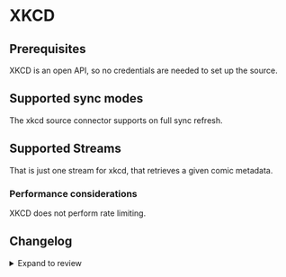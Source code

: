 # XKCD

## Prerequisites

XKCD is an open API, so no credentials are needed to set up the source.

## Supported sync modes

The xkcd source connector supports on full sync refresh.

## Supported Streams

That is just one stream for xkcd, that retrieves a given comic metadata.

### Performance considerations

XKCD does not perform rate limiting.

## Changelog

<details>
  <summary>Expand to review</summary>

| Version | Date       | Pull Request                                             | Subject                                   |
| :------ | :--------- | :------------------------------------------------------- | :---------------------------------------- |
| 0.2.28 | 2025-10-29 | [68956](https://github.com/airbytehq/airbyte/pull/68956) | Update dependencies |
| 0.2.27 | 2025-10-21 | [68446](https://github.com/airbytehq/airbyte/pull/68446) | Update dependencies |
| 0.2.26 | 2025-10-14 | [67936](https://github.com/airbytehq/airbyte/pull/67936) | Update dependencies |
| 0.2.25 | 2025-10-07 | [67318](https://github.com/airbytehq/airbyte/pull/67318) | Update dependencies |
| 0.2.24 | 2025-09-30 | [66447](https://github.com/airbytehq/airbyte/pull/66447) | Update dependencies |
| 0.2.23 | 2025-09-09 | [65734](https://github.com/airbytehq/airbyte/pull/65734) | Update dependencies |
| 0.2.22 | 2025-08-23 | [65427](https://github.com/airbytehq/airbyte/pull/65427) | Update dependencies |
| 0.2.21 | 2025-08-09 | [64865](https://github.com/airbytehq/airbyte/pull/64865) | Update dependencies |
| 0.2.20 | 2025-08-02 | [64317](https://github.com/airbytehq/airbyte/pull/64317) | Update dependencies |
| 0.2.19 | 2025-07-26 | [64089](https://github.com/airbytehq/airbyte/pull/64089) | Update dependencies |
| 0.2.18 | 2025-07-20 | [63660](https://github.com/airbytehq/airbyte/pull/63660) | Update dependencies |
| 0.2.17 | 2025-07-12 | [63193](https://github.com/airbytehq/airbyte/pull/63193) | Update dependencies |
| 0.2.16 | 2025-07-05 | [61236](https://github.com/airbytehq/airbyte/pull/61236) | Update dependencies |
| 0.2.15 | 2025-05-24 | [60764](https://github.com/airbytehq/airbyte/pull/60764) | Update dependencies |
| 0.2.14 | 2025-05-10 | [60013](https://github.com/airbytehq/airbyte/pull/60013) | Update dependencies |
| 0.2.13 | 2025-05-04 | [59557](https://github.com/airbytehq/airbyte/pull/59557) | Update dependencies |
| 0.2.12 | 2025-04-26 | [58935](https://github.com/airbytehq/airbyte/pull/58935) | Update dependencies |
| 0.2.11 | 2025-04-19 | [58563](https://github.com/airbytehq/airbyte/pull/58563) | Update dependencies |
| 0.2.10 | 2025-04-13 | [58051](https://github.com/airbytehq/airbyte/pull/58051) | Update dependencies |
| 0.2.9 | 2025-04-05 | [57393](https://github.com/airbytehq/airbyte/pull/57393) | Update dependencies |
| 0.2.8 | 2025-03-29 | [56892](https://github.com/airbytehq/airbyte/pull/56892) | Update dependencies |
| 0.2.7 | 2025-03-22 | [56251](https://github.com/airbytehq/airbyte/pull/56251) | Update dependencies |
| 0.2.6 | 2025-03-08 | [55605](https://github.com/airbytehq/airbyte/pull/55605) | Update dependencies |
| 0.2.5 | 2025-03-01 | [55116](https://github.com/airbytehq/airbyte/pull/55116) | Update dependencies |
| 0.2.4 | 2025-02-22 | [54508](https://github.com/airbytehq/airbyte/pull/54508) | Update dependencies |
| 0.2.3 | 2025-02-15 | [47934](https://github.com/airbytehq/airbyte/pull/47934) | Update dependencies |
| 0.2.2 | 2024-08-16 | [44196](https://github.com/airbytehq/airbyte/pull/44196) | Bump source-declarative-manifest version |
| 0.2.1 | 2024-07-28 | [42834](https://github.com/airbytehq/airbyte/pull/42834) | Fix Metadata sha256 digest |
| 0.2.0 | 2024-07-25 | [42479](https://github.com/airbytehq/airbyte/pull/42479) | Migrate to low code manifest only connector |
| 0.1.10 | 2024-07-20 | [42380](https://github.com/airbytehq/airbyte/pull/42380) | Update dependencies |
| 0.1.9 | 2024-07-13 | [41682](https://github.com/airbytehq/airbyte/pull/41682) | Update dependencies |
| 0.1.8 | 2024-07-10 | [41393](https://github.com/airbytehq/airbyte/pull/41393) | Update dependencies |
| 0.1.7 | 2024-07-09 | [41204](https://github.com/airbytehq/airbyte/pull/41204) | Update dependencies |
| 0.1.6 | 2024-07-06 | [40817](https://github.com/airbytehq/airbyte/pull/40817) | Update dependencies |
| 0.1.5 | 2024-06-25 | [40389](https://github.com/airbytehq/airbyte/pull/40389) | Update dependencies |
| 0.1.4 | 2024-06-22 | [40164](https://github.com/airbytehq/airbyte/pull/40164) | Update dependencies |
| 0.1.3 | 2024-06-06 | [39293](https://github.com/airbytehq/airbyte/pull/39293) | [autopull] Upgrade base image to v1.2.2 |
| 0.1.2 | 2024-05-20 | [38401](https://github.com/airbytehq/airbyte/pull/38401) | [autopull] base image + poetry + up_to_date |
| 0.1.1 | 2022-10-24 | [18386](https://github.com/airbytehq/airbyte/pull/18386) | Readded xkcd to source def yaml |
| 0.1.0 | 2022-10-17 | [18049](https://github.com/airbytehq/airbyte/pull/18049) | Initial version/release of the connector. |

</details>
